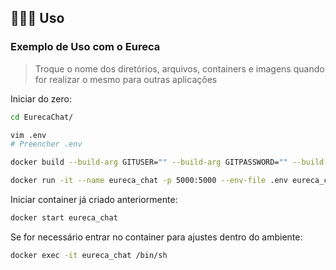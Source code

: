 ## 👩🏻‍💻 Uso

### Exemplo de Uso com o Eureca

> Troque o nome dos diretórios, arquivos, containers e imagens quando for realizar o mesmo para outras aplicações

Iniciar do zero:

```bash
cd EurecaChat/

vim .env
# Preencher .env

docker build --build-arg GITUSER="" --build-arg GITPASSWORD="" --build-arg BRANCH="branch-requisitada" -t eureca_chat .

docker run -it --name eureca_chat -p 5000:5000 --env-file .env eureca_chat
```

Iniciar container já criado anteriormente:

```bash
docker start eureca_chat
```

Se for necessário entrar no container para ajustes dentro do ambiente:

```bash
docker exec -it eureca_chat /bin/sh
```
